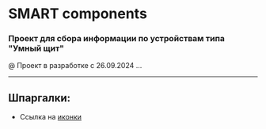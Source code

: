 # SMART components

### Проект для сбора информации по устройствам типа "Умный щит"

@ Проект в разработке с 26.09.2024 ...

<hr>

## Шпаргалки:

* Ссылка на [иконки](https://fontawesome.com/search)